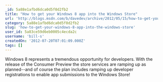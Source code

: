 ```yaml
---
_id: 5a88e1afbd6dca0d5f0d2fb2
title: "How to get your Windows 8 app into the Windows Store"
url: 'http://blogs.msdn.com/b/davedev/archive/2012/05/15/how-to-get-your-windows-8-app-into-the-windows-store.aspx'
category: 5a88e1afbd6dca0d5f0d2fb2
slug: 'how-to-get-your-windows-8-app-into-the-windows-store'
user_id: 5a83ce59d6eb0005c4ecda2c
username: 'bill-s'
createdOn: '2012-07-20T07:01:09.000Z'
tags: []
---
```


Windows 8 represents a tremendous opportunity for developers.  With the release of the Consumer Preview the store services are ramping up as planned--and of course the plan includes ramping up developer registrations to enable app submissions to the Windows Store!
